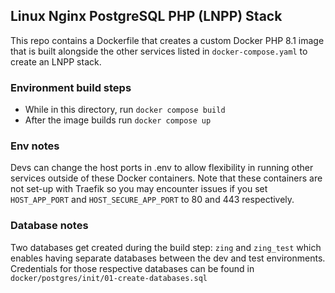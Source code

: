 ## Linux Nginx PostgreSQL PHP (LNPP) Stack

This repo contains a Dockerfile that creates a custom Docker PHP 8.1 image that is built alongside the other services listed in `docker-compose.yaml` to create an LNPP stack.

### Environment build steps
- While in this directory, run `docker compose build`
- After the image builds run `docker compose up`

### Env notes
Devs can change the host ports in .env to allow flexibility in running other services outside of these Docker containers. Note that these containers are not set-up with Traefik so you may encounter issues if you set `HOST_APP_PORT` and `HOST_SECURE_APP_PORT` to 80 and 443 respectively.

### Database notes
Two databases get created during the build step: `zing` and `zing_test` which enables having separate databases between the dev and test environments. Credentials for those respective databases can be found in `docker/postgres/init/01-create-databases.sql`
